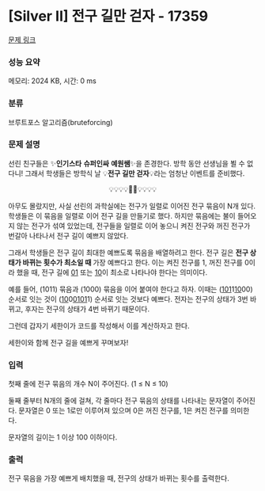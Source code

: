# [Silver II] 전구 길만 걷자 - 17359 

[문제 링크](https://www.acmicpc.net/problem/17359) 

### 성능 요약

메모리: 2024 KB, 시간: 0 ms

### 분류

브루트포스 알고리즘(bruteforcing)

### 문제 설명

<p>선린 친구들은 ✨<strong>인기스타</strong> <strong>슈퍼인싸</strong> <strong>예원쌤</strong>✨을 존경한다. 방학 동안 선생님을 뵐 수 없다니! 그래서 학생들은 방학식 날 💡<strong>전구 길만 걷자</strong>💡라는 엄청난 이벤트를 준비했다.</p>

<p style="text-align: center;">💡💡💡💡👨‍🏫💡💡💡💡</p>

<p>아무도 몰랐지만, 사실 선린의 과학실에는 전구가 일렬로 이어진 전구 묶음이 N개 있다. 학생들은 이 묶음을 일렬로 이어 전구 길을 만들기로 했다. 하지만 묶음에는 불이 들어오지 않는 전구가 섞여 있었는데, 전구들을 일렬로 이어 놓으니 켜진 전구와 꺼진 전구가 번갈아 나타나서 전구 길이 예쁘지 않았다.</p>

<p>그래서 학생들은 전구 길이 최대한 예쁘도록 묶음을 배열하려고 한다. 전구 길은 <strong>전구 상태가 바뀌는 횟수가 최소일 때 </strong>가장 예쁘다고 한다. 이는 켜진 전구를 1, 꺼진 전구를 0이라 했을 때, 전구 길에 <u>01</u> 또는 <u>10</u>이 최소로 나타나야 한다는 의미이다.</p>

<p>예를 들어, (1011) 묶음과 (1000) 묶음을 이어 붙여야 한다고 하자. 이때는 (<u>101</u>1<u>10</u>00) 순서로 잇는 것이 (<u>10</u>0<u>0101</u>1) 순서로 잇는 것보다 예쁘다. 전자는 전구의 상태가 3번 바뀌고, 후자는 전구의 상태가 4번 바뀌기 때문이다.</p>

<p>그런데 갑자기 세한이가 코드를 작성해서 이를 계산하자고 한다.</p>

<p>세한이와 함께 전구 길을 예쁘게 꾸며보자!</p>

### 입력 

 <p>첫째 줄에 전구 묶음의 개수 N이 주어진다. (1 ≤ N ≤ 10)</p>

<p>둘째 줄부터 N개의 줄에 걸쳐, 각 줄마다 전구 묶음의 상태를 나타내는 문자열이 주어진다. 문자열은 0 또는 1로만 이루어져 있으며 0은 꺼진 전구를, 1은 켜진 전구를 의미한다.</p>

<p>문자열의 길이는 1 이상 100 이하이다.</p>

### 출력 

 <p>전구 묶음을 가장 예쁘게 배치했을 때, 전구의 상태가 바뀌는 횟수를 출력한다.</p>

